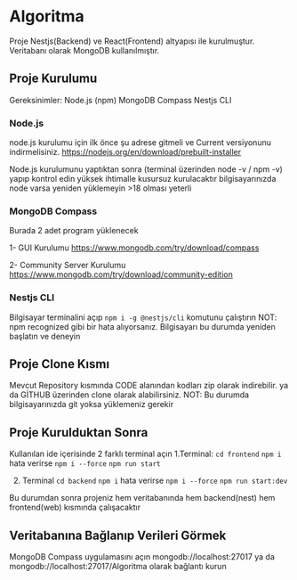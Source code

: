 # Algoritma

Proje Nestjs(Backend) ve React(Frontend) altyapısı ile kurulmuştur. Veritabanı olarak MongoDB kullanılmıştır.


## Proje Kurulumu

Gereksinimler:
Node.js (npm)
MongoDB Compass
Nestjs CLI

### Node.js
node.js kurulumu için ilk önce şu adrese gitmeli ve Current versiyonunu indirmelisiniz.
https://nodejs.org/en/download/prebuilt-installer


Node.js kurulumunu yaptıktan sonra (terminal üzerinden node -v / npm -v) yapıp kontrol edin
yüksek ihtimalle kusursuz kurulacaktır
bilgisayarınızda node varsa yeniden yüklemeyin >18 olması yeterli


### MongoDB Compass
Burada 2 adet program yüklenecek

1- GUI Kurulumu
https://www.mongodb.com/try/download/compass

2- Community Server Kurulumu
https://www.mongodb.com/try/download/community-edition

### Nestjs CLI
Bilgisayar terminalini açıp `npm i -g @nestjs/cli` komutunu çalıştırın
NOT: npm recognized gibi bir hata alıyorsanız. Bilgisayarı bu durumda yeniden başlatın ve deneyin

## Proje Clone Kısmı
Mevcut Repository kısmında CODE alanından kodları zip olarak indirebilir.
ya da
GİTHUB üzerinden clone olarak alabilirsiniz.
NOT: Bu durumda bilgisayarınızda git yoksa yüklemeniz gerekir

## Proje Kurulduktan Sonra
Kullanılan ide içerisinde 2 farklı terminal açın
1.Terminal:
`cd frontend`
`npm i` hata verirse `npm i --force`
`npm run start`

2. Terminal
`cd backend`
`npm i` hata verirse `npm i --force`
`npm run start:dev`

Bu durumdan sonra projeniz hem veritabanında hem backend(nest) hem frontend(web) kısmında çalışacaktır

## Veritabanına Bağlanıp Verileri Görmek
MongoDB Compass uygulamasını açın
mongodb://localhost:27017 ya da mongodb://localhost:27017/Algoritma
olarak bağlantı kurun
